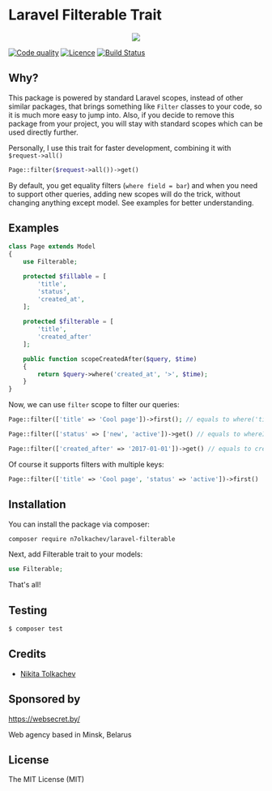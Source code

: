 # Laravel Filterable Trait

<p align="center">
<a href="https://websecret.by"><img src="https://websecret.by/images/logo-github.png" /></a>
</p>

[![Code quality](https://img.shields.io/scrutinizer/g/n7olkachev/laravel-filterable.svg?style=flat-square)](https://scrutinizer-ci.com/g/n7olkachev/laravel-filterable/)
[![Licence](https://img.shields.io/packagist/l/n7olkachev/laravel-filterable.svg?style=flat-square)](https://packagist.org/packages/n7olkachev/laravel-filterable)
[![Build Status](https://travis-ci.org/n7olkachev/laravel-filterable.svg?branch=master)](https://travis-ci.org/n7olkachev/laravel-filterable)

## Why?

This package is powered by standard Laravel scopes, instead of other similar packages, 
that brings something like `Filter` classes to your code, so it is much more easy to jump into.
Also, if you decide to remove this package from your project, you will stay with standard scopes
which can be used directly further.

Personally, I use this trait for faster development, combining it with `$request->all()`
 
```php
Page::filter($request->all())->get()
```

By default, you get equality filters (`where field = bar`) 
and when you need to support other queries, adding new scopes 
will do the trick, without changing anything except model. See examples for better understanding.

## Examples

```php
class Page extends Model
{
    use Filterable;

    protected $fillable = [
        'title',
        'status',
        'created_at',
    ];
    
    protected $filterable = [
        'title',
        'created_after'
    ];

    public function scopeCreatedAfter($query, $time)
    {
        return $query->where('created_at', '>', $time);
    }
}
```

Now, we can use `filter` scope to filter our queries:

```php
Page::filter(['title' => 'Cool page'])->first(); // equals to where('title', 'Cool page')

Page::filter(['status' => ['new', 'active'])->get() // equals to whereIn('status', ['new', 'active'])

Page::filter(['created_after' => '2017-01-01'])->get() // equals to createdAfter('2017-01-01') (notice our scope in Page class)
```

Of course it supports filters with multiple keys:
 
 ```php
Page::filter(['title' => 'Cool page', 'status' => 'active'])->first()
 ```

## Installation

You can install the package via composer:

``` bash
composer require n7olkachev/laravel-filterable
```

Next, add Filterable trait to your models:

```php
use Filterable;
```

That's all!

## Testing

``` bash
$ composer test
```

## Credits

- [Nikita Tolkachev](https://github.com/n7olkachev)

## Sponsored by

https://websecret.by/

Web agency based in Minsk, Belarus

## License

The MIT License (MIT)
